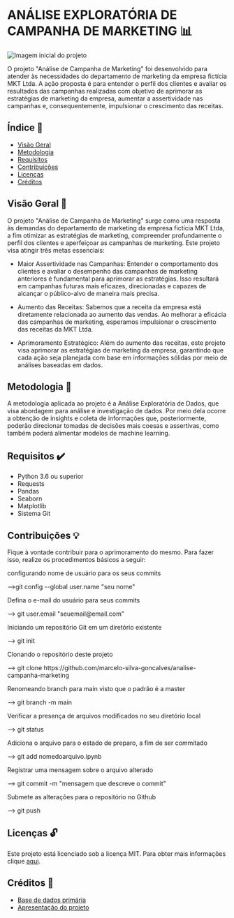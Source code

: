 # ANÁLISE EXPLORATÓRIA DE CAMPANHA DE MARKETING 📊

![Imagem inicial do projeto](https://user-images.githubusercontent.com/74038190/212750147-854a394f-fee9-4080-9770-78a4b7ece53f.gif)

O projeto "Análise de Campanha de Marketing" foi desenvolvido para atender às necessidades do departamento de marketing da empresa fictícia MKT Ltda. A ação proposta é para entender o perfil dos clientes e avaliar os resultados das campanhas realizadas com objetivo de aprimorar as estratégias de marketing da empresa, aumentar a assertividade nas campanhas e, consequentemente, impulsionar o crescimento das receitas.

## Índice 📝

- [Visão Geral](#Visão-Geral)
- [Metodologia](#Metodologia)
- [Requisitos](#Requisitos)
- [Contribuições](#Contribuições)
- [Licenças](#Licenças)
- [Créditos](#Créditos)

## Visão Geral 🔎

O projeto "Análise de Campanha de Marketing" surge como uma resposta às demandas do departamento de marketing da empresa fictícia MKT Ltda, a fim otimizar as estratégias de marketing, compreender profundamente o perfil dos clientes e aperfeiçoar as campanhas de marketing. Este projeto visa atingir três metas essenciais:

- Maior Assertividade nas Campanhas: Entender o comportamento dos clientes e avaliar o desempenho das campanhas de marketing anteriores é fundamental para aprimorar as estratégias. Isso resultará em campanhas futuras mais eficazes, direcionadas e capazes de alcançar o público-alvo de maneira mais precisa.

- Aumento das Receitas: Sabemos que a receita da empresa está diretamente relacionada ao aumento das vendas. Ao melhorar a eficácia das campanhas de marketing, esperamos impulsionar o crescimento das receitas da MKT Ltda.

- Aprimoramento Estratégico: Além do aumento das receitas, este projeto visa aprimorar as estratégias de marketing da empresa, garantindo que cada ação seja planejada com base em informações sólidas por meio de análises baseadas em dados.

## Metodologia 📌

A metodologia aplicada ao projeto é a Análise Exploratória de Dados, que visa abordagem para análise e investigação de dados. Por meio dela ocorre a obtenção de insights e coleta de informações que, posteriormente, poderão direcionar tomadas de decisões mais coesas e assertivas, como também poderá alimentar modelos de machine learning.

## Requisitos ✔️

- Python 3.6 ou superior
- Requests
- Pandas
- Seaborn
- Matplotlib
- Sistema Git

## Contribuições 💡

Fique à vontade contribuir para o aprimoramento do mesmo. Para fazer isso, realize os procedimentos básicos a seguir:

<p>configurando nome de usuário para os seus commits</p>
<p>-->git config --global user.name "seu nome"</p>
<p>Defina o e-mail do usuário para seus commits</p>
<p>--> git user.email "seuemail@email.com"</p>
<p>Iniciando um repositório Git em um diretório existente</p>
<p>--> git init</p>
<p>Clonando o repositório deste projeto</p>
<p>--> git clone https://github.com/marcelo-silva-goncalves/analise-campanha-marketing</p>
<p>Renomeando branch para main visto que o padrão é a master</p>
<p>--> git branch -m main</p>
<p>Verificar a presença de arquivos modificados no seu diretório local</p>
<p>--> git status</p>
<p>Adiciona o arquivo para o estado de preparo, a fim de ser commitado</p>
<p>--> git add nomedoarquivo.ipynb</p>
<p>Registrar uma mensagem sobre o arquivo alterado</p>
<p>--> git commit -m "mensagem que descreve o commit"</p> 
<p>Submete as alterações para o repositório no Github</p>
--> git push

## Licenças 🔓

Este projeto está licenciado sob a licença MIT. Para obter mais informações clique [aqui](https://docs.github.com/pt/repositories/managing-your-repositorys-settings-and-features/customizing-your-repository/licensing-a-repository#disclaimer).

## Créditos 🔗

- [Base de dados primária](https://www.kaggle.com/datasets/shashankshukla123123/marketing-campaign)
- [Apresentação do projeto](https://www.canva.com/design/DAFtq98pj5U/AzUt8WggpT1kHpQk1L0azA/view?utm_content=DAFtq98pj5U&utm_campaign=designshare&utm_medium=link&utm_source=publishsharelink)
